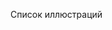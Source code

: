 Список иллюстраций

[01]: /images/copir.jpg "Копир"
[02]: /images/dpi.jpg "Пример 1. Разбиение линий на точки"
[03]: /images/dpi-wh.jpg "(!) Пример 2. Разница в разрешениях сканера"
[04]: /images/scaner.jpg "Обобщенная схема сканера"
[05]: /images/plan-scaner.jpg "Обобщенная конструкция планшетного сканера"
[06]: /images/barab-scaner.jpg "Барабанный сканер"
[07]: /images/list-scaner.jpg "Листопротяжный сканер"
[08]: /images/bw-scaner.jpg "Сканер и ЧБ"
[09]: /images/bw-scaner-ad.jpg "Сканер, ЧБ и АЦП"
[10]: /images/bw-scaner-halftone.jpg "Сканер и ЧБ-полутон"
[11]: /images/rgb.jpg "RGB круг"
[12]: /images/dispersion.jpg "Пример дисперсии"
[13]: /images/color-scaner-1.jpg "Сканер и цвет I"
[14]: /images/color-scaner-2.jpg "Сканер и цвет II"
[15]: /images/color-scaner-3.jpg "Сканер и цвет III"
[16]: /images/camera.jpg "Обобщенная конструкция камеры"
[17]: /images/lins-focus.jpg "Фокус линзы"
[18]: /images/focus-n.jpg "Нормальное фокусное расстояние"
[19]: /images/f-matrix-118.jpg "Фотоматрица 1/1.8''"
[20]: /images/f-matrix-plen.jpg "Кадр на пленке"
[21]: /images/focuses.jpg "Виды ф.р."
[22]: /images/focus-to-geom.jpg "Зависимость размеров от ф.р."
[23]: /images/grip-1.jpg "ГРИП I"
[24]: /images/grip-2.jpg "ГРИП II"
[25]: /images/apertura.jpg "Изменение апертуры и четкость"
[26]: /images/diafrag-num.jpg "Ряд диафрагменных чисел"
[27]: /images/diafragma.jpg "Диафрагма и световой поток"
[28]: /images/laser-printer.jpg "Обобщенная конструкция лазерного принтера"
[29]: /images/laser-print-unit.jpg "Печатающий блок лазерного принтера"
[30]: /images/laser-printer-dot.jpg "Смазанная точка у лазерного принтера"
[31]: /images/led-printer.jpg "LED-принтер"
[32]: /images/cmyk.jpg "CMYK-модель"
[33]: /images/consist-cyclic.jpg "П.-циклический способ"
[34]: /images/parallel-to-serial-1.jpg "Параллельно-п. способ I"
[35]: /images/parallel-to-serial-2.jpg "Параллельно-п. способ II"
[36]: /images/jet.jpg "Выброс чернил"
[37]: /images/jet-bubble-drop.jpg "Капельно-пузырьковый"
[38]: /images/piezoelectric.jpg "Пьезоэлектрический"
[39]: /images/jet-print-unit.jpg "Печатающий узел струйного принтера"
[40]: /images/auto-inkwell.jpg "Автономная и неавтономная чернильница"
[41]: /images/jet-printer.jpg "Обобщенная конструкция струйного принтера"
[42]: /images/snpch.jpg "Подключение СНПЧ к принтеру"
[43]: /images/photopaper.jpg "Структура фотобумаги"
[44]: /images/sublimation.jpg "Термосублимационный принтер"
[45]: /images/thermal-printer.jpg "Термопринтер"
[46]: /images/matrix-printer.jpg "Обобщенная конструкция матричного принтера"
[47]: /images/matrix-printer-dot.jpg "Формирование точки у матричного принтера"
[48]: /images/risograph-b.jpg "Ризограф. блоки"
[49]: /images/risograph-dunit.jpg "Ризограф. Блок тиражирования"
[50]: /images/risograph-dunit-isometric.jpg "Ризограф. Блок тиражирования в изометрической проекции"
[51]: /images/risograph-flowchart.jpg "Блок-схема ризографии"
[52]: /images/offset-printer.jpg "Обобщенная структура офсетного принтера"
[53]: /images/offset-print-form.jpg "Офсетная печатная форма"